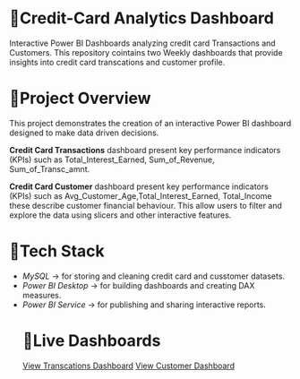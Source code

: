 # 🔗Credit-Card Analytics Dashboard
Interactive Power BI Dashboards analyzing credit card Transactions and Customers.
This repository cointains two Weekly dashboards that provide insights into credit card transcations and customer profile.  
# 🔗Project Overview
This project demonstrates the creation of an interactive Power BI dashboard designed to make data driven decisions.

**Credit Card Transactions** dashboard present key performance indicators (KPIs) such as Total_Interest_Earned, Sum_of_Revenue, Sum_of_Transc_amnt.

**Credit Card Customer** dashboard present key performance indicators (KPIs) such as Avg_Customer_Age,Total_Interest_Earned, Total_Income these describe customer financial behaviour.
This allow users to filter and explore the data using slicers and other interactive features.
# 🔗Tech Stack  
- *MySQL* → for storing and cleaning credit card  and cusstomer datasets.
- *Power BI Desktop* → for building dashboards and creating DAX measures.
- *Power BI Service* → for publishing and sharing interactive reports.
  # 🔗Live Dashboards
  [View Transcations Dashboard](https://app.powerbi.com/view?r=eyJrIjoiMWRhZWE0NDgtNjJmYi00MjI2LWFiYWItZWFjN2E5NmJkMTViIiwidCI6ImFkODkzZWU5LTU0YWEtNGIzZC05ODNjLTFhNzc3Y2U1YTgxOSJ9&pageName=10974a962c0750880673)
 [View Customer Dashboard](https://app.powerbi.com/view?r=eyJrIjoiMWRhZWE0NDgtNjJmYi00MjI2LWFiYWItZWFjN2E5NmJkMTViIiwidCI6ImFkODkzZWU5LTU0YWEtNGIzZC05ODNjLTFhNzc3Y2U1YTgxOSJ9&pageName=0038427c38013a973706)
